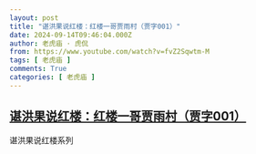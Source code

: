```yaml
---
layout: post
title: "谌洪果说红楼：红楼一哥贾雨村（贾字001）"
date: 2024-09-14T09:46:04.000Z
author: 老虎庙 · 虎侃
from: https://www.youtube.com/watch?v=fvZ2Sqwtm-M
tags: [ 老虎庙 ]
comments: True
categories: [ 老虎庙 ]
---
```

<!--1726307164000-->
[谌洪果说红楼：红楼一哥贾雨村（贾字001）](https://www.youtube.com/watch?v=fvZ2Sqwtm-M)
------

<div>
谌洪果说红楼系列
</div>
